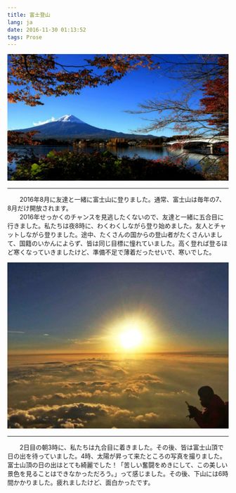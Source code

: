 ```yaml
---
title: 富士登山
lang: ja
date: 2016-11-30 01:13:52
tags: Prose
---
```


![Fuji](/image/Prose/Fuji/Fuji_1.jpg)  
  
----------------------------------------  

&#8195;&#8195;2016年8月に友達と一緒に富士山に登りました。通常、富士山は毎年の7、8月だけ開放されます。  
&#8195;&#8195;2016年せっかくのチャンスを見逃したくないので、友達と一緒に五合目に行きました。私たちは夜8時に、わくわくしながら登り始めました。友人とチャットしながら登りました。途中、たくさんの国からの登山者がたくさんいまして、国籍のいかんによらず、皆は同じ目標に憧れていました。高く登れば登るほど寒くなっていきましたけど、準備不足で薄着だったせいで、寒いでした。  
 
![Fuji](/image/Prose/Fuji/Fuji_2.jpg)  
  
----------------------------------------  

&#8195;&#8195;2日目の朝3時に、私たちは九合目に着きました。その後、皆は富士山頂で日の出を待っていました。4時、太陽が昇って来たところの写真を撮りました。富士山頂の日の出はとても綺麗でした！「苦しい奮闘をめきにして、この美しい景色を見ることはできなかっただろう。」って感じました。その後、下山には6時間かかりました。疲れましたけど、面白かったです。 